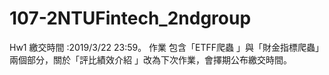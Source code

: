 # 107-2NTUFintech_2ndgroup
Hw1
繳交時間 :2019/3/22 23:59。
作業 包含「ETFF爬蟲 」與「財金指標爬蟲」兩個部分，關於「評比績效介紹 」改為下次作業，會擇期公布繳交時間。
